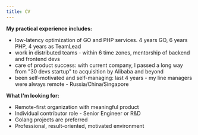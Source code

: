 ```yaml
---
title: CV
---
```


**My practical experience includes:** 

* low-latency optimization of GO and PHP services. 4 years GO, 6 years PHP, 4 years as TeamLead
* work in distributed teams - within 6 time zones, mentorship of backend and frontend devs
* care of product success: with current company, I passed a long way from "30 devs startup" to acquisition by Alibaba and beyond
* been self-motivated and self-managing: last 4 years - my line managers were always remote - Russia/China/Singapore


**What I'm looking for:**

* Remote-first organization with meaningful product
* Individual contributor role - Senior Engineer or R&D
* Golang projects are preferred 
* Professional, result-oriented, motivated environment



